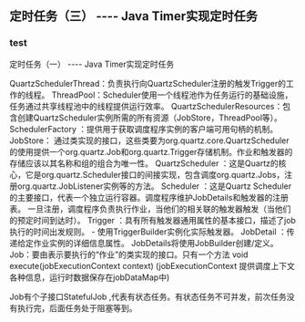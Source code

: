 ## 定时任务（三） ---- Java Timer实现定时任务


### test
定时任务（一） ---- Java Timer实现定时任务

QuartzSchedulerThread：负责执行向QuartzScheduler注册的触发Trigger的工作的线程。
ThreadPool：Scheduler使用一个线程池作为任务运行的基础设施，任务通过共享线程池中的线程提供运行效率。
QuartzSchedulerResources：包含创建QuartzScheduler实例所需的所有资源（JobStore，ThreadPool等）。
SchedulerFactory ：提供用于获取调度程序实例的客户端可用句柄的机制。
JobStore： 通过类实现的接口，这些类要为org.quartz.core.QuartzScheduler的使用提供一个org.quartz.Job和org.quartz.Trigger存储机制。作业和触发器的存储应该以其名称和组的组合为唯一性。
QuartzScheduler ：这是Quartz的核心，它是org.quartz.Scheduler接口的间接实现，包含调度org.quartz.Jobs，注册org.quartz.JobListener实例等的方法。
Scheduler ：这是Quartz Scheduler的主要接口，代表一个独立运行容器。调度程序维护JobDetails和触发器的注册表。 一旦注册，调度程序负责执行作业，当他们的相关联的触发器触发（当他们的预定时间到达时）。
Trigger ：具有所有触发器通用属性的基本接口，描述了job执行的时间出发规则。 - 使用TriggerBuilder实例化实际触发器。
JobDetail ：传递给定作业实例的详细信息属性。 JobDetails将使用JobBuilder创建/定义。
Job：要由表示要执行的“作业”的类实现的接口。只有一个方法 void execute(jobExecutionContext context)
(jobExecutionContext 提供调度上下文各种信息，运行时数据保存在jobDataMap中)

Job有个子接口StatefulJob ,代表有状态任务。有状态任务不可并发，前次任务没有执行完，后面任务处于阻塞等到。